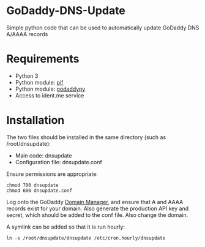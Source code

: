 # GoDaddy-DNS-Update
Simple python code that can be used to automatically update GoDaddy DNS A/AAAA records

# Requirements

- Python 3
- Python module: [pif](https://pypi.python.org/pypi/pif/0.8.2)
- Python module: [godaddypy](https://pypi.python.org/pypi/GoDaddyPy)
- Access to ident.me service

# Installation

The two files should be installed in the same directory (such as /root/dnsupdate):

- Main code: dnsupdate
- Configuration file: dnsupdate.conf

Ensure permissions are appropriate:

```
chmod 700 dnsupdate
chmod 600 dnsupdate.conf
```

Log onto the GoDaddy [Domain Manager](), and ensure that A and AAAA records exist for your domain. Also generate the production API key and secret, which should be added to the conf file. Also change the domain.

A symlink can be added so that it is run hourly:

```
ln -s /root/dnsupdate/dnsupdate /etc/cron.hourly/dnsupdate
```
